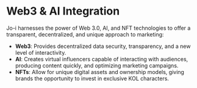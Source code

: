 # Web3 & AI Integration

Jo-i harnesses the power of Web 3.0, AI, and NFT technologies to offer a transparent, decentralized, and unique approach to marketing:

* **Web3**: Provides decentralized data security, transparency, and a new level of interactivity.
* **AI**: Creates virtual influencers capable of interacting with audiences, producing content quickly, and optimizing marketing campaigns.
* **NFTs**: Allow for unique digital assets and ownership models, giving brands the opportunity to invest in exclusive KOL characters.

